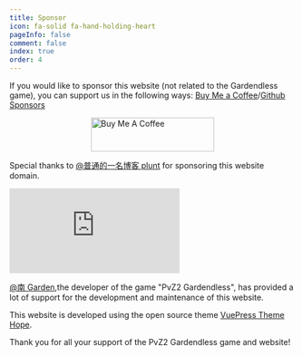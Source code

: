 ```yaml
---
title: Sponsor
icon: fa-solid fa-hand-holding-heart
pageInfo: false
comment: false
index: true
order: 4
---
```


If you would like to sponsor this website (not related to the Gardendless game), you can support us in the following ways:
[Buy Me a Coffee](https://buymeacoffee.com/gaozih)/[Github Sponsors](https://github.com/sponsors/Gzh0821)

<a href="https://www.buymeacoffee.com/gaozih" target="_blank"><img src="https://cdn.buymeacoffee.com/buttons/v2/default-yellow.png" alt="Buy Me A Coffee" style="height: 60px !important;width: 217px !important; display: block; margin: 0 auto;"></a>

Special thanks to [@普通的一名博客 plunt](https://space.bilibili.com/451272694) for sponsoring this website domain.

<div class="video-container">
    <iframe class="youtube-video" src="https://www.youtube.com/embed/I-psjVIRAPg?si=TCgPbna_tHWaltkW" title="YouTube video player" frameborder="0" allow="accelerometer; autoplay; clipboard-write; encrypted-media; gyroscope; picture-in-picture; web-share" referrerpolicy="strict-origin-when-cross-origin" allowfullscreen></iframe>
</div>

[@南 Garden](https://space.bilibili.com/355909245),the developer of the game "PvZ2 Gardendless", has provided a lot of support for the development and maintenance of this website.

This website is developed using the open source theme [VuePress Theme Hope](https://theme-hope.vuejs.press/).

Thank you for all your support of the PvZ2 Gardendless game and website!
